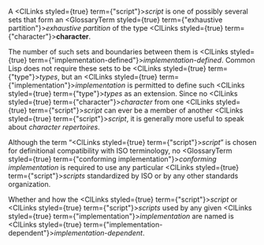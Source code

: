  



A <ClLinks styled={true} term={"script"}><i>script</i></ClLinks> is one of possibly several sets that form an <GlossaryTerm styled={true} term={"exhaustive partition"}><i>exhaustive partition</i></GlossaryTerm> of the type <ClLinks styled={true} term={"character"}><b>character</b></ClLinks>. 



The number of such sets and boundaries between them is <ClLinks styled={true} term={"implementation-defined"}><i>implementation-defined</i></ClLinks>. Common Lisp does not require these sets to be <ClLinks styled={true} term={"type"}><i>types</i></ClLinks>, but an <ClLinks styled={true} term={"implementation"}><i>implementation</i></ClLinks> is permitted to define such <ClLinks styled={true} term={"type"}><i>types</i></ClLinks> as an extension. Since no <ClLinks styled={true} term={"character"}><i>character</i></ClLinks> from one <ClLinks styled={true} term={"script"}><i>script</i></ClLinks> can ever be a member of another <ClLinks styled={true} term={"script"}><i>script</i></ClLinks>, it is generally more useful to speak about *character repertoires*. 



Although the term “<ClLinks styled={true} term={"script"}><i>script</i></ClLinks>” is chosen for definitional compatibility with ISO terminology, no <GlossaryTerm styled={true} term={"conforming implementation"}><i>conforming implementation</i></GlossaryTerm> is required to use any particular <ClLinks styled={true} term={"script"}><i>scripts</i></ClLinks> standardized by ISO or by any other standards organization. 



Whether and how the <ClLinks styled={true} term={"script"}><i>script</i></ClLinks> or <ClLinks styled={true} term={"script"}><i>scripts</i></ClLinks> used by any given <ClLinks styled={true} term={"implementation"}><i>implementation</i></ClLinks> are named is <ClLinks styled={true} term={"implementation-dependent"}><i>implementation-dependent</i></ClLinks>. 



